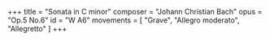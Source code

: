 +++
title = "Sonata in C minor"
composer = "Johann Christian Bach"
opus = "Op.5 No.6"
id = "W A6"
movements = [
  "Grave",
  "Allegro moderato",
  "Allegretto"
]
+++
